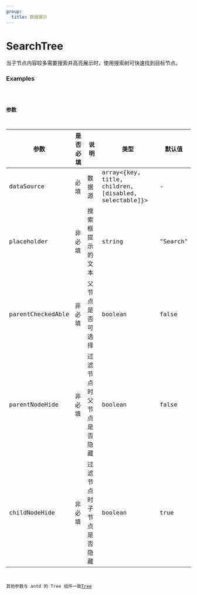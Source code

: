```yaml
---
group:
  title: 数据展示
---
```


# SearchTree

当子节点内容较多需要搜索并高亮展示时，使用搜索树可快速找到目标节点。

### Examples

<code src="../../src/search-tree/demo/index.jsx" />

### 参数

| 参数              | 是否必填 | 说明                     | 类型                                                   | 默认值   |
| ----------------- | -------- | ------------------------ | ------------------------------------------------------ | -------- |
| dataSource        | 必填     | 数据源                   | array\<{key, title, children, [disabled, selectable]}> | -        |
| placeholder       | 非必填   | 搜索框提示的文本         | string                                                 | "Search" |
| parentCheckedAble | 非必填   | 父节点是否可选择         | boolean                                                | false    |
| parentNodeHide    | 非必填   | 过滤节点时父节点是否隐藏 | boolean                                                | false    |
| childNodeHide     | 非必填   | 过滤节点时子节点是否隐藏 | boolean                                                | true     |

其他参数与 antd 的 Tree 组件一致[Tree](https://ant.design/components/tree-cn/)
